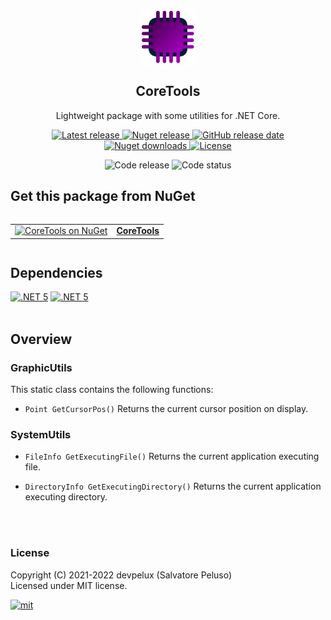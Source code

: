 <!-- icon -->

<p align="center">
  <a href="https://github.com/devpelux/coretools" title="CoreTools">
    <img width="90px" align="center" alt="CoreTools" src="https://raw.githubusercontent.com/devpelux/coretools/1.0.0/Assets/Icon.png"></img>
  </a>
</p>
<h2 align="center">CoreTools</h2>
<p align="center">Lightweight package with some utilities for .NET Core.</p>

<!-- badges -->

<p align="center">
  <a href="https://github.com/devpelux/coretools/releases/latest" title="Latest release on GitHub">
    <img alt="Latest release" src="https://img.shields.io/github/v/release/devpelux/coretools?sort=semver"></img>
  </a>
  <a href="https://www.nuget.org/packages/CoreTools" title="CoreTools on NuGet">
    <img alt="Nuget release" src="https://img.shields.io/nuget/v/coretools"></img>
  </a>
  <a href="https://github.com/devpelux/coretools/releases/latest" title="Latest release on GitHub">
    <img alt="GitHub release date" src="https://img.shields.io/github/release-date/devpelux/coretools"></img>
  </a>
  <a href="https://www.nuget.org/packages/CoreTools" title="CoreTools on NuGet">
    <img alt="Nuget downloads" src="https://img.shields.io/nuget/dt/coretools"></img>
  </a>
  <a href="https://github.com/devpelux/coretools/blob/1.0.0/LICENSE" title="Licensed under MIT license">
    <img alt="License" src="https://img.shields.io/github/license/devpelux/coretools"></img>
  </a>
</p>
<p align="center">
  <img alt="Code release" src="https://img.shields.io/badge/code:release-v1.0.0-blue"></img>
  <img alt="Code status" src="https://img.shields.io/badge/code:status-stable-blue"></img>
</p>

<!-- description -->

## Get this package from NuGet

<table align="left">
  <tr>
    <td align="center">
      <a href="https://www.nuget.org/packages/CoreTools" title="CoreTools on NuGet">
        <img height="48px" alt="CoreTools on NuGet" src="https://upload.wikimedia.org/wikipedia/commons/2/25/NuGet_project_logo.svg"></img>
      </a>
    </td>
    <td align="center">
      <a href="https://www.nuget.org/packages/CoreTools" title="CoreTools on NuGet">
        <b>CoreTools</b>
      </a>
    </td>
  </tr>
</table>
<br><br><br>

## Dependencies

[<img alt=".NET 5" src="https://img.shields.io/badge/.NET-v5.0-blue"/>][net5]
[<img alt=".NET 5" src="https://img.shields.io/badge/.NET-v6.0-blue"/>][net6]
<br><br>

## Overview

### GraphicUtils

This static class contains the following functions:

- `Point GetCursorPos()`
  Returns the current cursor position on display.

### SystemUtils

- `FileInfo GetExecutingFile()`
  Returns the current application executing file.

- `DirectoryInfo GetExecutingDirectory()`
  Returns the current application executing directory.

<!-- license -->

<br><br>
### License
Copyright (C) 2021-2022 devpelux (Salvatore Peluso)  
Licensed under MIT license.   

[![mit](https://upload.wikimedia.org/wikipedia/commons/thumb/0/0c/MIT_logo.svg/64px-MIT_logo.svg.png)][license]

<!-- links -->

[license]: https://github.com/devpelux/coretools/blob/1.0.0/LICENSE "Licensed under MIT license"
[net5]: https://docs.microsoft.com/dotnet ".NET 5"
[net6]: https://docs.microsoft.com/dotnet ".NET 6"
